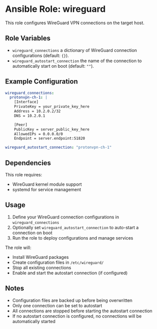 # Ansible Role: wireguard

This role configures WireGuard VPN connections on the target host.

## Role Variables

- `wireguard_connections` a dictionary of WireGuard connection configurations (default: `{}`).
- `wireguard_autostart_connection` the name of the connection to automatically start on boot (default: `""`).

## Example Configuration

```yaml
wireguard_connections:
  protonvpn-ch-1: |
    [Interface]
    PrivateKey = your_private_key_here
    Address = 10.2.0.2/32
    DNS = 10.2.0.1

    [Peer]
    PublicKey = server_public_key_here
    AllowedIPs = 0.0.0.0/0
    Endpoint = server.endpoint:51820

wireguard_autostart_connection: "protonvpn-ch-1"
```

## Dependencies

This role requires:

- WireGuard kernel module support
- systemd for service management

## Usage

1. Define your WireGuard connection configurations in `wireguard_connections`
1. Optionally set `wireguard_autostart_connection` to auto-start a connection on boot
1. Run the role to deploy configurations and manage services

The role will:

- Install WireGuard packages
- Create configuration files in `/etc/wireguard/`
- Stop all existing connections
- Enable and start the autostart connection (if configured)

## Notes

- Configuration files are backed up before being overwritten
- Only one connection can be set to autostart
- All connections are stopped before starting the autostart connection
- If no autostart connection is configured, no connections will be automatically started

